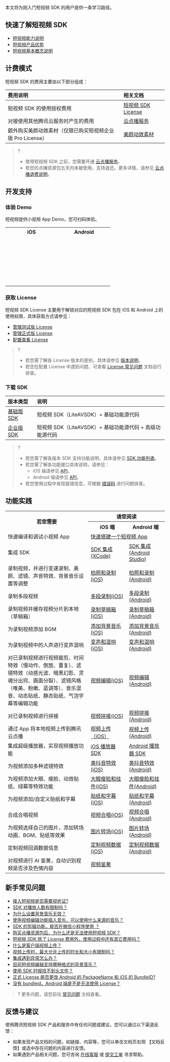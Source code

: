 本文将为刚入门短视频 SDK 的用户提供一条学习路径。

## 快速了解短视频 SDK

- [短视频能力说明](https://cloud.tencent.com/document/product/584/9453)
- [短视频产品优势](https://cloud.tencent.com/document/product/584/46955) 
- [短视频基本概念说明](https://cloud.tencent.com/document/product/584/55045) 



## 计费模式

短视频 SDK 的费用主要由以下部分组成： 

| 费用说明                                                   | 相关文档                                                     |
| :--------------------------------------------------------- | :----------------------------------------------------------- |
| 短视频 SDK 的使用授权费用                                  | [短视频 SDK License](https://cloud.tencent.com/document/product/584/9368#.E8.B4.AD.E4.B9.B0.E8.AF.B4.E6.98.8E) |
| 对接使用其他腾讯云服务时产生的费用                         | [云点播服务](https://cloud.tencent.com/document/product/266/2838) |
| 额外购买美颜动效素材（仅限已购买短视频企业版 Pro License） | [美颜动效素材](https://cloud.tencent.com/document/product/584/9368#.E4.BA.91.E7.82.B9.E6.92.AD.E6.9C.8D.E5.8A.A1) |

> ? 
> - 使用短视频 SDK 之前，您需要开通 [云点播服务](https://cloud.tencent.com/document/product/266)。
> - 若您的点播资源包五天内未被使用，支持退还。更多详情，请参见 [云点播退费说明](https://cloud.tencent.com/document/product/266/35787)。



## 开发支持

### 体验 Demo

短视频提供小视频 App Demo，您可扫码体验。

<table style="text-align:center;vertical-align:middle;">
<tr>
<th style="text-align:center">iOS</th><th style="text-align:center">Android</th>
</tr>
<tr>
<td>
<div style="width:150px;height: 150px;background-image:url(https://main.qcloudimg.com/raw/25c1d9a6b11e76cab4f867a22d0b96cc.png);background-size: cover;margin:auto;">
</div>
</td>
<td>
<a onclick="window.open('https://dldir1.qq.com/hudongzhibo/liteav/XiaoShiPin.apk')">
<div style="width:150px;height: 150px;background-image:url(https://main.qcloudimg.com/raw/4d872beecaa4a62fc84439ca1c8cdf62.png);background-size: cover;margin:auto;">
</div></a></td>
</table>




### 获取 License

短视频 SDK License 主要用于解锁对应的短视频 SDK 包在 iOS 和 Android 上的使用权限，具体获取方式请参见：

-  [管理测试版 License](https://cloud.tencent.com/document/product/584/54333)
-  [管理正式版 License](https://cloud.tencent.com/document/product/584/20333)
-  [配置查看 License](https://cloud.tencent.com/document/product/584/54334) 

> ? 
>
> - 若您需了解各 License 版本的差别，具体请参见 [版本说明](https://cloud.tencent.com/document/product/584/54332)。
> - 若您在配置 License 中遇到问题，可查看 [License 常见问题](https://cloud.tencent.com/document/product/584/54335) 文档自行排查。



### 下载 SDK

| 版本类型                                                     | 说明                                                         |
| :----------------------------------------------------------- | :----------------------------------------------------------- |
| [基础版 SDK](https://cloud.tencent.com/document/product/584/9366) | 短视频 SDK（LiteAVSDK）+ 基础功能源代码                |
| [企业版 SDK](https://cloud.tencent.com/document/product/584/9366) | 短视频 SDK（LiteAVSDK）+ 基础功能源代码 + 高级功能源代码 |

> ? 
> - 若您需了解各版本 SDK 支持功能说明，具体请参见 [SDK 功能列表](https://cloud.tencent.com/document/product/454/19075#sdk-.E5.8A.9F.E8.83.BD.E5.88.97.E8.A1.A8)。
> - 若您需了解各功能接口具体说明，请参见：
>   - iOS 端请参见 [API](http://imgcache.qq.com/open/qcloud/video/act/liteav_ios_doc/index.html)。
>   - Android 端请参见 [API](http://imgcache.qq.com/open/qcloud/video/act/liteav_android_doc/index.html)。
> - 若您使用过程中发现报错信息，可根据 [错误码](https://cloud.tencent.com/document/product/454/17246) 进行问题排查。

## 功能实践
<table>
<tr><th rowspan="2">若您需要</th><th colspan="2" style="text-align:center">请您阅读</th></tr>
<tr>
<th width="24%" style="text-align:center">iOS 端</th>
<th width="24%" style="text-align:center">Android  端</th>
</tr>
<tr>
<td>快速编译和调试小视频 App</td>
<td colspan="2"><a href="https://cloud.tencent.com/document/product/584/15540">快速搭建一个短视频 App</a></td>
</tr>
<tr>
<td>集成 SDK</td>
<td><a href="https://cloud.tencent.com/document/product/584/11638">SDK 集成(XCode)</a></td>
<td><a href="https://cloud.tencent.com/document/product/584/11631">SDK 集成(Android Studio)</a></td>
</tr>
<tr>
<td>录制视频，并进行变速录制、美颜、滤镜、声音特效、背景音乐设置等调整</td>
<td><a href="https://cloud.tencent.com/document/product/584/9367">拍照和录制(iOS)</a></td>
<td><a href="https://cloud.tencent.com/document/product/584/9369">拍照和录制(Android)</a></td>
</tr>
<tr>
<td>录制多段视频</td>
<td><a href="https://cloud.tencent.com/document/product/584/20317">多段录制(iOS)</a></td>
<td><a href="https://cloud.tencent.com/document/product/584/20318">多段录制(Android)</a></td>
</tr>
<tr>
<td>录制视频并缓存视频分片到本地（草稿箱）</td>
<td><a href="https://cloud.tencent.com/document/product/584/20319">录制草稿箱(iOS)</a></td>
<td><a href="https://cloud.tencent.com/document/product/584/20320">录制草稿箱(Android)</a></td>
</tr>
<tr>
<td>为录制视频添加 BGM</td>
<td><a href="https://cloud.tencent.com/document/product/584/20315">添加背景音乐(iOS)</a></td>
<td><a href="https://cloud.tencent.com/document/product/584/20316">添加背景音乐(Android)</a></td>
</tr>
<tr>
<td>为录制视频中的人声进行变声混响</td>
<td><a href="https://cloud.tencent.com/document/product/584/20321">变声和混响(iOS)</a></td>
<td><a href="https://cloud.tencent.com/document/product/584/20322">变声和混响(Android)</a></td>
</tr>
<tr>
<td>对已录制视频进行视频裁剪、时间特效（慢动作、倒放、重复）、滤镜特效（动感光波、暗黑幻影、灵魂分出窍、画面分裂）、滤镜风格（唯美、粉嫩、蓝调等）、音乐混音、动态贴纸、静态贴纸、气泡字幕等编辑功能</td>
<td><a href="https://cloud.tencent.com/document/product/584/9375">视频编辑(iOS)</a></td>
<td><a href="https://cloud.tencent.com/document/product/584/9502">视频编辑(Android)</a></td>
</tr>
<tr>
<td>对已录制视频进行拼接</td>
<td><a href="https://cloud.tencent.com/document/product/584/9370">视频拼接(iOS)</a></td>
<td><a href="https://cloud.tencent.com/document/product/584/9503">视频拼接(Android)</a></td>
</tr>
<tr>
<td>通过 App 将本地视频上传到腾讯云点播</td>
<td><a href="https://cloud.tencent.com/document/product/584/15534">视频上传（iOS）</a></td>
<td><a href="https://cloud.tencent.com/document/product/584/15535">视频上传(Android)</a></td>
</tr>
<tr>
<td>集成超级播放器，实现视频播放功能</td>
<td><a href="https://cloud.tencent.com/document/product/584/9372">iOS 播放器 SDK</a></td>
<td><a href="https://cloud.tencent.com/document/product/584/9373">Android 播放器 SDK</a></td>
</tr>
<tr>
<td>为视频添加多种滤镜特效</td>
<td><a href="https://cloud.tencent.com/document/product/584/20323">类抖音特效(iOS)</a></td>
<td><a href="https://cloud.tencent.com/document/product/584/20324">类抖音特效(Android)</a></td>
</tr>
<tr>
<td>为视频添加大眼、瘦脸、动效贴纸、绿幕等特效功能</td>
<td><a href="https://cloud.tencent.com/document/product/584/13509">大眼瘦脸和挂件(iOS)</a></td>
<td><a href="https://cloud.tencent.com/document/product/584/13510">大眼瘦脸和挂件(Android)</a></td>
</tr>
<tr>
<td>为视频添加/自定义贴纸和字幕</td>
<td><a href="https://cloud.tencent.com/document/product/584/20325">贴纸和字幕(iOS)</a></td>
<td><a href="https://cloud.tencent.com/document/product/584/20326">贴纸和字幕(Android)</a></td>
</tr>
<tr>
<td>合成合唱视频</td>
<td><a href="https://cloud.tencent.com/document/product/584/18374">视频合唱(iOS)</a></td>
<td><a href="https://cloud.tencent.com/document/product/584/18373">视频合唱(Android)</a></td>
</tr>
<tr>
<td>为视频选择自己的图片，添加转场动画、BGM、贴纸等效果</td>
<td><a href="https://cloud.tencent.com/document/product/584/20327">图片转场(iOS)</a></td>
<td><a href="https://cloud.tencent.com/document/product/584/20328">图片转场(Android)</a></td>
</tr>
<tr>
<td>定制视频回调数据信息</td>
<td><a href="https://cloud.tencent.com/document/product/584/20331">定制视频数据(iOS)</a></td>
<td><a href="https://cloud.tencent.com/document/product/584/20332">定制视频数据(Android)</a></td>
</tr>
<tr>
<td>对视频进行 AI 鉴黄，自动识别视频是否涉及色情内容</td>
<td colspan="2"><a href="https://cloud.tencent.com/document/product/584/15536">视频鉴黄</a></td>
</tr>
</tbody></table>


## 新手常见问题

- [接入短视频是否需要视听证?](https://cloud.tencent.com/document/product/584/17535#que5)
- [SDK 对播放人数有限制吗？](https://cloud.tencent.com/document/product/584/17535#que16)
- [为什么设置背景音乐无效？](https://cloud.tencent.com/document/product/584/17535#que19)
- [使用视频编辑功能插入音乐，可以使用什么来源的音乐？](https://cloud.tencent.com/document/product/584/17535#que20)
- [SDK 的剪辑功能，能否在微信小程序使用 ？](https://cloud.tencent.com/document/product/584/17535#que24)
- [购买点播资源包后，为什么还是无法使用短视频 SDK？](https://cloud.tencent.com/document/product/584/55046#que1)
- [短视频 SDK 除了 License 费用外，使用过程中还有其它费用吗？](https://cloud.tencent.com/document/product/584/55046#que2)
- [什么是客户端视频上传？](https://cloud.tencent.com/document/product/584/17538#que1)
- [视频上传时，最大允许上传的时长和大小有限制吗？](https://cloud.tencent.com/document/product/584/17538#que5)
- [集成遇到异常怎么办？](https://cloud.tencent.com/document/product/584/17534#.E9.9B.86.E6.88.90.E9.81.87.E5.88.B0.E5.BC.82.E5.B8.B8.E6.80.8E.E4.B9.88.E5.8A.9E.EF.BC.9F)
- [目前短视频编辑支持哪种格式的背景音乐？](https://cloud.tencent.com/document/product/584/17537#que8)
- [使用 SDK 时报找不到头文件？](https://cloud.tencent.com/document/product/584/17916#que4)
- [正式 License 能否更改 Android 的 PackageName 和 iOS 的 BundleID?](https://cloud.tencent.com/document/product/584/47670#que4)
- [没有 bundleid，Android 端是不是无法使用 License？](https://cloud.tencent.com/document/product/584/47670#que10)

> ? 更多问题，请您前往 [常见问题](https://cloud.tencent.com/document/product/584/55046) 文档查看。

## 反馈与建议
使用腾讯短视频 SDK 产品和服务中有任何问题或建议，您可以通过以下渠道反馈：
- 如果发现产品文档的问题，如链接、内容等，您可以单击文档页右侧 【文档反馈】或选中存在问题的内容进行反馈。
- 如果遇到产品相关问题，您可咨询 [在线客服](https://cloud.tencent.com/act/event/Online_service?from=doc_584) 或 [提交工单](https://console.cloud.tencent.com/workorder/category) 寻求帮助。

